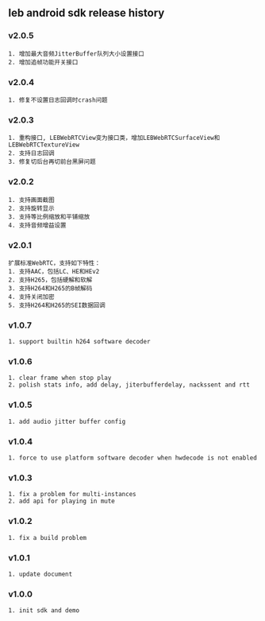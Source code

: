 ## leb android sdk release history

### v2.0.5
    1. 增加最大音频JitterBuffer队列大小设置接口
    2. 增加追帧功能开关接口

### v2.0.4
    1. 修复不设置日志回调时crash问题

### v2.0.3
    1. 重构接口, LEBWebRTCView变为接口类，增加LEBWebRTCSurfaceView和LEBWebRTCTextureView
    2. 支持日志回调
    3. 修复切后台再切前台黑屏问题

### v2.0.2
    1. 支持画面截图
    2. 支持旋转显示
    3. 支持等比例缩放和平铺缩放
    4. 支持音频增益设置

### v2.0.1
    扩展标准WebRTC，支持如下特性：
    1. 支持AAC，包括LC、HE和HEv2
    2. 支持H265，包括硬解和软解
    3. 支持H264和H265的B帧解码
    4. 支持关闭加密
    5. 支持H264和H265的SEI数据回调

### v1.0.7
    1. support builtin h264 software decoder

### v1.0.6
    1. clear frame when stop play
    2. polish stats info, add delay, jiterbufferdelay, nackssent and rtt

### v1.0.5
    1. add audio jitter buffer config

### v1.0.4
    1. force to use platform software decoder when hwdecode is not enabled

### v1.0.3
    1. fix a problem for multi-instances
    2. add api for playing in mute

### v1.0.2
    1. fix a build problem

### v1.0.1
    1. update document

### v1.0.0
    1. init sdk and demo
